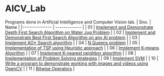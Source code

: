 # AICV_Lab
Programs done in Artificial Intelligence and Computer Vision lab.
 | Sno. | Name | 
 |--------------- | ------------- |
 | 01 | [Implement and Demonstrate Depth First Search Algorithm on Water Jug Problem](https://github.com/shaun33016/AICV_Lab/blob/main/01.%20Implement%20and%20Demonstrate%20Depth%20First%20Search%20Algorithm%20on%20Water%20Jug%20Problem.ipynb) |
 | 02 | [Implement and Demonstrate Best First Search Algorithm on any AI problem](https://github.com/shaun33016/AICV_Lab/blob/main/02.%20Implement%20and%20Demonstrate%20Best%20First%20Search%20Algorithm%20on%20any%20AI%20problem.ipynb) |
 | 03 | [Implement AO* Search algorithm](https://github.com/shaun33016/AICV_Lab/blob/main/03.%20Implement%20AO*%20Search%20algorithm..ipynb) |
 | 04 | [N Queens problem](https://github.com/shaun33016/AICV_Lab/blob/main/04.%20N%20Queens%20problem.ipynb) |
 | 05 | [Implementation of TSP using Heuristic approach](https://github.com/shaun33016/AICV_Lab/blob/main/05.%20Implementation%20of%20TSP%20using%20Heuristic%20approach.ipynb) |
 | 06 | [Implement K-means Algorithm](https://github.com/shaun33016/AICV_Lab/blob/main/06.%20Implement%20K-means%20Algorithm.ipynb) |
 | 07 | [Implement K-nearest neighbor algorithm](https://github.com/shaun33016/AICV_Lab/blob/main/07.%20Implement%20K-nearest%20neighbor%20algorithm.ipynb) |
 | 08 | [Implementation of Problem Solving strategies](https://github.com/shaun33016/AICV_Lab/blob/main/08.%20Implementation%20of%20Problem%20Solving%20strategies.ipynb) |
 | 09 | [Implement SVM](https://github.com/shaun33016/AICV_Lab/blob/main/09.%20Implement%20SVM.ipynb) |
 | 10 | [Write a program to demonstrate working with images and videos using OpenCV](https://github.com/shaun33016/AICV_Lab/blob/main/10.%20Write%20a%20program%20to%20demonstrate%20working%20with%20images%20and%20videos%20using%20OpenCV.ipynb) |
 | 11 | [Bitwise Operators](https://github.com/shaun33016/AICV_Lab/blob/main/11.%20Bitwise%20operators.ipynb) |
